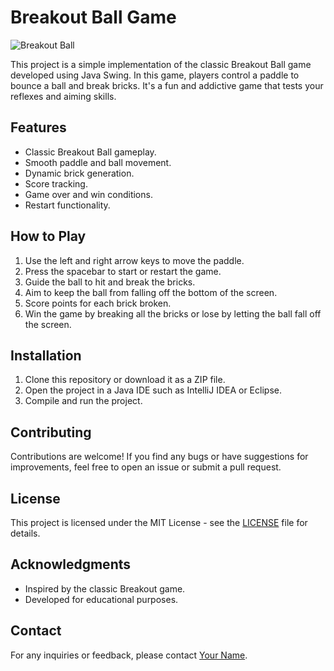 # Breakout Ball Game

![Breakout Ball](breakout_ball_screenshot.png)

This project is a simple implementation of the classic Breakout Ball game developed using Java Swing. In this game, players control a paddle to bounce a ball and break bricks. It's a fun and addictive game that tests your reflexes and aiming skills.

## Features

- Classic Breakout Ball gameplay.
- Smooth paddle and ball movement.
- Dynamic brick generation.
- Score tracking.
- Game over and win conditions.
- Restart functionality.

## How to Play

1. Use the left and right arrow keys to move the paddle.
2. Press the spacebar to start or restart the game.
3. Guide the ball to hit and break the bricks.
4. Aim to keep the ball from falling off the bottom of the screen.
5. Score points for each brick broken.
6. Win the game by breaking all the bricks or lose by letting the ball fall off the screen.

## Installation

1. Clone this repository or download it as a ZIP file.
2. Open the project in a Java IDE such as IntelliJ IDEA or Eclipse.
3. Compile and run the project.

## Contributing

Contributions are welcome! If you find any bugs or have suggestions for improvements, feel free to open an issue or submit a pull request.

## License

This project is licensed under the MIT License - see the [LICENSE](LICENSE) file for details.

## Acknowledgments

- Inspired by the classic Breakout game.
- Developed for educational purposes.

## Contact

For any inquiries or feedback, please contact [Your Name](mailto:your.email@example.com).

